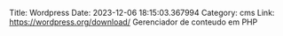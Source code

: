 Title: Wordpress
Date: 2023-12-06 18:15:03.367994
Category: cms
Link: https://wordpress.org/download/
Gerenciador de conteudo em PHP
